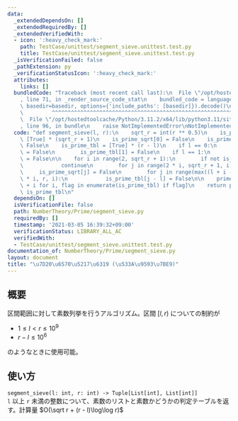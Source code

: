 ```yaml
---
data:
  _extendedDependsOn: []
  _extendedRequiredBy: []
  _extendedVerifiedWith:
  - icon: ':heavy_check_mark:'
    path: TestCase/unittest/segment_sieve.unittest.test.py
    title: TestCase/unittest/segment_sieve.unittest.test.py
  _isVerificationFailed: false
  _pathExtension: py
  _verificationStatusIcon: ':heavy_check_mark:'
  attributes:
    links: []
  bundledCode: "Traceback (most recent call last):\n  File \"/opt/hostedtoolcache/Python/3.11.2/x64/lib/python3.11/site-packages/onlinejudge_verify/documentation/build.py\"\
    , line 71, in _render_source_code_stat\n    bundled_code = language.bundle(stat.path,\
    \ basedir=basedir, options={'include_paths': [basedir]}).decode()\n          \
    \         ^^^^^^^^^^^^^^^^^^^^^^^^^^^^^^^^^^^^^^^^^^^^^^^^^^^^^^^^^^^^^^^^^^^^^^^^^^^^^^^^^\n\
    \  File \"/opt/hostedtoolcache/Python/3.11.2/x64/lib/python3.11/site-packages/onlinejudge_verify/languages/python.py\"\
    , line 96, in bundle\n    raise NotImplementedError\nNotImplementedError\n"
  code: "def segment_sieve(l, r):\n    sqrt_r = int(r ** 0.5)\n    is_prime_sqrt =\
    \ [True] * (sqrt_r + 1)\n    is_prime_sqrt[0] = False\n    is_prime_sqrt[1] =\
    \ False\n    is_prime_tbl = [True] * (r - l)\n    if l == 0:\n        is_prime_tbl[0]\
    \ = False\n        is_prime_tbl[1] = False\n    if l == 1:\n        is_prime_tbl[0]\
    \ = False\n\n    for i in range(2, sqrt_r + 1):\n        if not is_prime_sqrt[i]:\n\
    \            continue\n        for j in range(2 * i, sqrt_r + 1, i):\n       \
    \     is_prime_sqrt[j] = False\n        for j in range(max((l + i - 1) // i, 2)\
    \ * i, r, i):\n            is_prime_tbl[j - l] = False\n\n    prime_list = [l\
    \ + i for i, flag in enumerate(is_prime_tbl) if flag]\n    return prime_list,\
    \ is_prime_tbl\n"
  dependsOn: []
  isVerificationFile: false
  path: NumberTheory/Prime/segment_sieve.py
  requiredBy: []
  timestamp: '2021-03-05 16:39:32+09:00'
  verificationStatus: LIBRARY_ALL_AC
  verifiedWith:
  - TestCase/unittest/segment_sieve.unittest.test.py
documentation_of: NumberTheory/Prime/segment_sieve.py
layout: document
title: "\u7D20\u6570\u5217\u6319 (\u533A\u9593\u7BE9)"
---
```


## 概要
区間範囲に対して素数列挙を行うアルゴリズム。区間 $[l, r)$ についての制約が

* $1 \le l  \lt r \le 10^9$
* $r − l \le 10^6$

のようなときに使用可能。

## 使い方
`segment_sieve(l: int, r: int) -> Tuple[List[int], List[int]]`  
`l` 以上 `r` 未満の整数について、素数のリストと素数かどうかの判定テーブルを返す。計算量 $O(\sqrt r + (r - l)\log\log r)$

